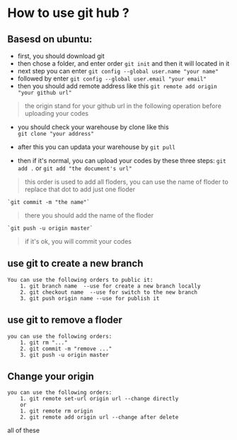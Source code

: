 How to use git hub ?
===
Basesd on ubuntu:
---
+ first, you should download git
+ then chose a folder, and enter order `git init` and then it will located in it
+ next step you can enter `git config --global user.name "your name"`
+ followed by enter `git config --global user.email "your email"`
+ then you should add remote address like this
`git remote add origin "your github url"`
> the origin stand for your github url in the following operation before uploading your codes

+ you should check your warehouse by clone like this  
`git clone "your address"`

+ after this you can updata your warehouse by
`git pull`

+ then if it's normal, you can upload your codes by these three steps:
`git add .` or `git add "the document's url"`
> this order is used to add all floders, you can use  the name of floder to replace
> that dot to add just one floder

	`git commit -m "the name"`
> there you should add the name of the floder

	`git push -u origin master`
> if it's ok, you will commit your codes

use git to create a new  branch
---
	You can use the following orders to public it:
    	1. git branch name	--use for create a new branch locally
    	2. git checkout name  --use for switch to the new branch
    	3. git push origin name --use for publish it

use git to remove a floder
---
	you can use the following orders:
		1. git rm "..."
		2. git commit -m "remove ..."
		3. git push -u origin master
Change your origin
---
	you can use the following orders:
    	1. git remote set-url origin url --change directly
    	or
        1. git remote rm origin
        2. git remote add origin url --change after delete

 all of these